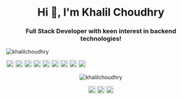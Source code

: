 <h1 align="center">Hi 👋, I'm Khalil Choudhry</h1>
<h3 align="center">Full Stack Developer with keen interest in backend technologies!</h3>
<p align="left"> <img src="https://komarev.com/ghpvc/?username=khalilchoudhry" alt="khalilchoudhry" /> </p>

<p align="left"><img src="https://konpa.github.io/devicon/devicon.git/icons/react/react-original-wordmark.svg" alt="react" width="20" height="20"/> <img src="https://konpa.github.io/devicon/devicon.git/icons/angularjs/angularjs-original.svg" alt="angularjs" width="20" height="20"/> <img src="https://konpa.github.io/devicon/devicon.git/icons/javascript/javascript-original.svg" alt="javascript" width="20" height="20"/> <img src="https://konpa.github.io/devicon/devicon.git/icons/typescript/typescript-original.svg" alt="typescript" width="20" height="20"/> <img src="https://konpa.github.io/devicon/devicon.git/icons/mongodb/mongodb-original-wordmark.svg" alt="mongodb" width="20" height="20"/> <img src="https://konpa.github.io/devicon/devicon.git/icons/mysql/mysql-original-wordmark.svg" alt="mysql" width="20" height="20"/> <img src="https://konpa.github.io/devicon/devicon.git/icons/redis/redis-original-wordmark.svg" alt="redis" width="20" height="20"/> <img src="https://konpa.github.io/devicon/devicon.git/icons/nodejs/nodejs-original-wordmark.svg" alt="nodejs" width="20" height="20"/> <img src="https://konpa.github.io/devicon/devicon.git/icons/python/python-original-wordmark.svg" alt="python" width="20" height="20"/></p><p align="center"> <img src="https://github-readme-stats.vercel.app/api?username=khalilchoudhry&show_icons=true" alt="khalilchoudhry" /> </p>

<p align="center"> 
<a href="https://dev.to/khalilchoudhry" target="blank"><img align="center" src="https://cdn.jsdelivr.net/npm/simple-icons@3.0.1/icons/dev-dot-to.svg" alt="khalilchoudhry" height="20" width="20" /></a>
<a href="https://linkedin.com/in/khalil-choudhry" target="blank"><img align="center" src="https://cdn.jsdelivr.net/npm/simple-icons@3.0.1/icons/linkedin.svg" alt="khalil-choudhry" height="20" width="20" /></a>
<a href="https://stackoverflow.com/users/8533283/khalil-choudhry" target="blank"><img align="center" src="https://cdn.jsdelivr.net/npm/simple-icons@3.0.1/icons/stackoverflow.svg" alt="khalil choudhry" height="20" width="20" /></a>
</p>
